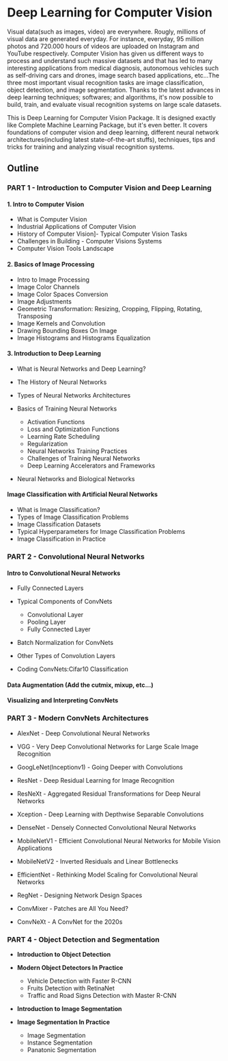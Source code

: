 # Deep Learning for Computer Vision

Visual data(such as images, video) are everywhere. Rougly, millions of visual data are generated everyday. For instance, everyday, 95 million photos and 720.000 hours of videos are uploaded on Instagram and YouTube respectively. Computer Vision has given us different ways to process and understand such massive datasets and that has led to many interesting applications from medical diagnosis, autonomous vehicles such as self-driving cars and drones, image search based applications, etc...The three most important visual recognition tasks are image classification, object detection, and image segmentation. Thanks to the latest advances in deep learning techniques; softwares; and algorithms, it's now possible to build, train, and evaluate visual recognition systems on large scale datasets.

This is Deep Learning for Computer Vision Package. It is designed exactly like Complete Machine Learning Package, but it's even better. It covers foundations of computer vision and deep learning, different neural network architectures(including latest state-of-the-art stuffs), techniques, tips and tricks for training and analyzing visual recognition systems.

## Outline

### PART 1 - Introduction to Computer Vision and Deep Learning

#### 1. Intro to Computer Vision

- What is Computer Vision
- Industrial Applications of Computer Vision
- History of Computer Vision]- Typical Computer Vision Tasks
 - Challenges in Building - Computer Visions Systems
- Computer Vision Tools Landscape

#### 2. Basics of Image Processing

* Intro to Image Processing
* Image Color Channels
* Image Color Spaces Conversion
* Image Adjustments
* Geometric Transformation: Resizing, Cropping, Flipping, Rotating, Transposing
* Image Kernels and Convolution
* Drawing Bounding Boxes On Image
* Image Histograms and Histograms Equalization

#### 3. Introduction to Deep Learning
* What is Neural Networks and Deep Learning?
* The History of Neural Networks
* Types of Neural Networks Architectures
* Basics of Training Neural Networks
    * Activation Functions
    * Loss and Optimization Functions
    * Learning Rate Scheduling
    * Regularization
    * Neural Networks Training Practices
    * Challenges of Training Neural Networks
    * Deep Learning Accelerators and Frameworks

* Neural Networks and Biological Networks

#### Image Classification with Artificial Neural Networks

* What is Image Classification?
* Types of Image Classification Problems
* Image Classification Datasets
* Typical Hyperparameters for Image Classification Problems
* Image Classification in Practice

### PART 2 - Convolutional Neural Networks

#### Intro to Convolutional Neural Networks

* Fully Connected Layers
* Typical Components of ConvNets

    * Convolutional Layer
    * Pooling Layer
    * Fully Connected Layer
* Batch Normalization for ConvNets
* Other Types of Convolution Layers
* Coding ConvNets:Cifar10 Classification

#### Data Augmentation (Add the cutmix, mixup, etc...)

#### Visualizing and Interpreting ConvNets

### PART 3 - Modern ConvNets Architectures

* AlexNet - Deep Convolutional Neural Networks
  
* VGG - Very Deep Convolutional Networks for Large Scale Image Recognition

* GoogLeNet(Inceptionv1) - Going Deeper with Convolutions

* ResNet - Deep Residual Learning for Image Recognition

* ResNeXt - Aggregated Residual Transformations for Deep Neural Networks

* Xception - Deep Learning with Depthwise Separable Convolutions

* DenseNet - Densely Connected Convolutional Neural Networks

* MobileNetV1 - Efficient Convolutional Neural Networks for Mobile Vision Applications

* MobileNetV2 - Inverted Residuals and Linear Bottlenecks

* EfficientNet - Rethinking Model Scaling for Convolutional Neural Networks

* RegNet - Designing Network Design Spaces

* ConvMixer - Patches are All You Need?

* ConvNeXt - A ConvNet for the 2020s


### PART 4 - Object Detection and Segmentation
* **Introduction to Object Detection**
* **Modern Object Detectors In Practice**
    * Vehicle Detection with Faster R-CNN
    * Fruits Detection with RetinaNet
    * Traffic and Road Signs Detection with Master R-CNN

* **Introduction to Image Segmentation**
* **Image Segmentation In Practice**
    * Image Segmentation
    * Instance Segmentation
    * Panatonic Segmentation





